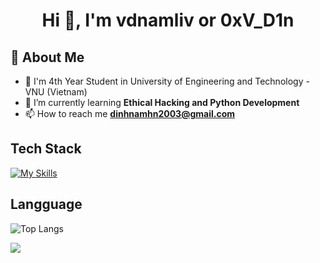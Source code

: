 <h1 align="center">Hi 👋, I'm vdnamliv or 0xV_D1n</h1>

## 🚀 About Me
- 📝 I'm 4th Year Student in University of Engineering and Technology - VNU (Vietnam)
- 🌱 I’m currently learning **Ethical Hacking and Python Development**
- 📫 How to reach me **dinhnamhn2003@gmail.com**

## Tech Stack
[![My Skills](https://skillicons.dev/icons?i=py,c,cpp,html,css,js,php,laravel,docker,&theme=dark)](https://skillicons.dev)

## Langguage
![Top Langs](https://github-readme-stats.vercel.app/api/top-langs/?username=vdnamliv&langs_count=8)

<picture>
  <source
    srcset="https://github-readme-stats.vercel.app/api?username=vdnamliv&show_icons=true&theme=dark"
    media="(prefers-color-scheme: dark)"
  />
  <source
    srcset="https://github-readme-stats.vercel.app/api?username=vdnamliv&show_icons=true"
    media="(prefers-color-scheme: light), (prefers-color-scheme: no-preference)"
  />
  <img src="https://github-readme-stats.vercel.app/api?username=vdnamliv&show_icons=true" />
</picture>
